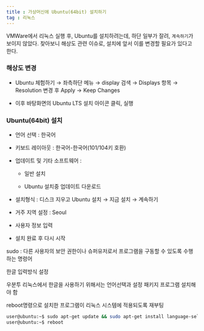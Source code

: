 ```yaml
---
title : 가상머신에 Ubuntu(64bit) 설치하기
tag : 리눅스
---
```




 VMWare에서 리눅스 실행 후, Ubuntu를 설치하려는데, 하단 일부가 잘려, `계속하기`가 보이지 않았다. 찾아보니 해상도 관련 이슈로, 설치에 앞서 이를 변경할 필요가 있다고 한다.



### 해상도 변경

- Ubuntu 체험하기 → 좌측하단 메뉴 → display 검색 → Displays 항목 → Resolution 변경 후 Apply → Keep Changes

- 이후 바탕화면의 Ubuntu LTS 설치 아이콘 클릭, 실행



### Ubuntu(64bit) 설치

- 언어 선택 : 한국어

- 키보드 레이아웃 : 한국어-한국어(101/104키 호환)

- 업데이트 및 기타 소프트웨어 : 

  - 일반 설치

  - Ubuntu 설치중 업데이트 다운로드

- 설치형식 : 디스크 지우고 Ubuntu 설치 → 지금 설치 → 계속하기

- 거주 지역 설정 : Seoul

- 사용자 정보 입력
- 설치 완료 후 다시 시작







sudo : 다른 사용자의 보안 권한이나 슈퍼유저로서 프로그램을 구동할 수 있도록 수행하는 명령어



한글 입력방식 설정

우분투 리눅스에서 한글을 사용하기 위해서는 언어선택과 설정 패키지 프로그램 설치해야 함

reboot명령으로 설치한 프로그램이 리눅스 시스템에 적용되도록 재부팅

```bash
user@ubuntu:~$ sudo apt-get update && sudo apt-get install language-selector-gnome gnome-tweaks gnome-shell-extensions net-tools
user@ubuntu:~$ reboot
```

